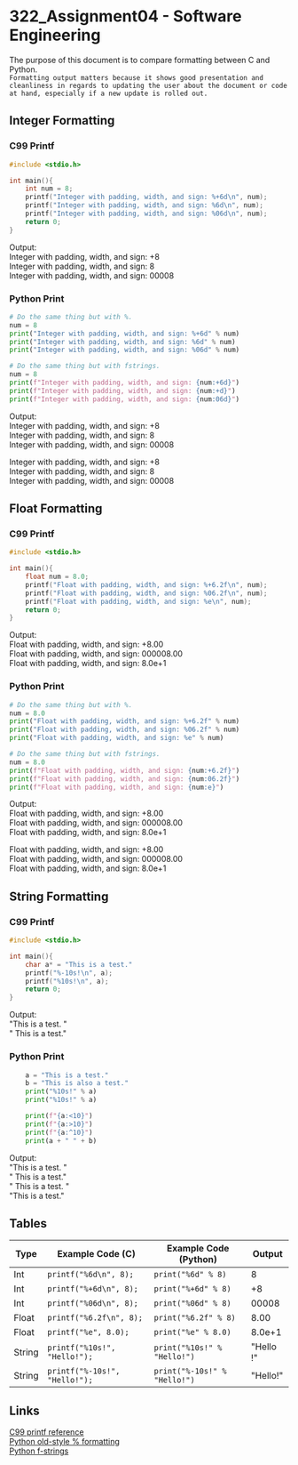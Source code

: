 # 322_Assignment04 - Software Engineering
The purpose of this document is to compare formatting between C and Python.\
```Formatting output matters because it shows good presentation and cleanliness in regards to updating the user about the document or code at hand, especially if a new update is rolled out.```

## Integer Formatting
### C99 Printf
```c
#include <stdio.h>

int main(){
    int num = 8;
    printf("Integer with padding, width, and sign: %+6d\n", num);
    printf("Integer with padding, width, and sign: %6d\n", num);
    printf("Integer with padding, width, and sign: %06d\n", num);
    return 0;
}
```
Output:\
Integer with padding, width, and sign:  +8\
Integer with padding, width, and sign:  8\
Integer with padding, width, and sign:  00008
### Python Print
```python
# Do the same thing but with %.
num = 8
print("Integer with padding, width, and sign: %+6d" % num)
print("Integer with padding, width, and sign: %6d" % num)
print("Integer with padding, width, and sign: %06d" % num)

# Do the same thing but with fstrings.
num = 8
print(f"Integer with padding, width, and sign: {num:+6d}")
print(f"Integer with padding, width, and sign: {num:+d}")
print(f"Integer with padding, width, and sign: {num:06d}")
```
Output:\
Integer with padding, width, and sign:  +8\
Integer with padding, width, and sign:  8\
Integer with padding, width, and sign:  00008

Integer with padding, width, and sign:  +8\
Integer with padding, width, and sign:  8\
Integer with padding, width, and sign:  00008

## Float Formatting
### C99 Printf
```c
#include <stdio.h>

int main(){
    float num = 8.0;
    printf("Float with padding, width, and sign: %+6.2f\n", num);
    printf("Float with padding, width, and sign: %06.2f\n", num);
    printf("Float with padding, width, and sign: %e\n", num);
    return 0;
}
```
Output:\
Float with padding, width, and sign:  +8.00\
Float with padding, width, and sign:  000008.00\
Float with padding, width, and sign:  8.0e+1
### Python Print
```python
# Do the same thing but with %.
num = 8.0
print("Float with padding, width, and sign: %+6.2f" % num)
print("Float with padding, width, and sign: %06.2f" % num)
print("Float with padding, width, and sign: %e" % num)

# Do the same thing but with fstrings.
num = 8.0
print(f"Float with padding, width, and sign: {num:+6.2f}")
print(f"Float with padding, width, and sign: {num:06.2f}")
print(f"Float with padding, width, and sign: {num:e}")
```
Output:\
Float with padding, width, and sign:  +8.00\
Float with padding, width, and sign:  000008.00\
Float with padding, width, and sign:  8.0e+1

Float with padding, width, and sign:  +8.00\
Float with padding, width, and sign:  000008.00\
Float with padding, width, and sign:  8.0e+1
## String Formatting
### C99 Printf
```c
#include <stdio.h>

int main(){
    char a* = "This is a test."
    printf("%-10s!\n", a);
    printf("%10s!\n", a);
    return 0;
}
```
Output:\
"This is a test.              "\
"              This is a test."
### Python Print
```python
    a = "This is a test."
    b = "This is also a test."
    print("%10s!" % a)
    print("%10s!" % a)

    print(f"{a:<10}")
    print(f"{a:>10}")
    print(f"{a:^10}")
    print(a + " " + b)
```
Output:\
"This is a test.              "\
"              This is a test."\
"     This is a test.         "\
"This is a test."
## Tables
| Type | Example Code (C) | Example Code (Python) | Output |
|---|---|---|---|
| Int | ``` printf("%6d\n", 8); ``` | ``` print("%6d" % 8) ``` | 8 |
| Int | ``` printf("%+6d\n", 8); ``` | ``` print("%+6d" % 8) ``` | +8 |
| Int | ``` printf("%06d\n", 8); ``` | ``` print("%06d" % 8) ``` | 00008 |
| Float | ``` printf("%6.2f\n", 8); ``` | ``` print("%6.2f" % 8) ``` | 8.00 |
| Float | ``` printf("%e", 8.0); ``` | ``` print("%e" % 8.0) ``` | 8.0e+1 |
| String | ``` printf("%10s!", "Hello!"); ``` | ``` print("%10s!" % "Hello!") ``` | "Hello !"
| String | ``` printf("%-10s!", "Hello!"); ``` | ``` print("%-10s!" % "Hello!") ``` | "Hello!"
## Links
[C99 printf reference](https://en.cppreference.com/w/c/io/fprintf)\
[Python old-style % formatting](https://docs.python.org/3/library/stdtypes.html#printf-style-string-formatting)\
[Python f-strings](https://docs.python.org/3/reference/lexical_analysis.html#f-strings)
